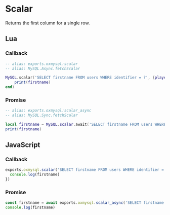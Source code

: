 # Scalar
Returns the first column for a single row.

## Lua

### Callback
```lua
-- alias: exports.oxmysql:scalar
-- alias: MySQL.Async.fetchScalar

MySQL.scalar('SELECT firstname FROM users WHERE identifier = ?', {playerIdentifier}, function(firstname)
    print(firstname)
end)
```

### Promise
```lua
-- alias: exports.oxmysql:scalar_async
-- alias: MySQL.Sync.fetchScalar

local firstname = MySQL.scalar.await('SELECT firstname FROM users WHERE identifier = ?', {playerIdentifier})
print(firstname)
```

## JavaScript

### Callback
```js
exports.oxmysql.scalar('SELECT firstname FROM users WHERE identifier = ?', [playerIdentifier], (firstname) => {
  console.log(firstname)
})
```

### Promise
```js
const firstname = await exports.oxmysql.scalar_async('SELECT firstname FROM users WHERE identifier = ?', [playerIdentifier])
console.log(firstname)
```
